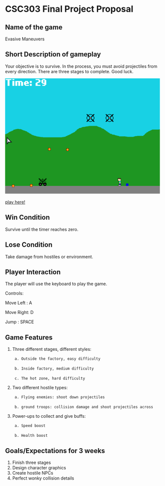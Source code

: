 # CSC303 Final Project Proposal


## Name of the game

Evasive Maneuvers

## Short Description of gameplay

Your objective is to survive. In the process, you must avoid projectiles from every direction. 
There are three stages to complete. Good luck.


![hover-over-text](/docs/gameScreenshot.PNG?raw=true)


[play here!](https://crusherah.github.io/Evasive-Maneuvers-Game/)


## Win Condition

Survive until the timer reaches zero.

## Lose Condition

Take damage from hostiles or environment.

## Player Interaction

The player will use the keyboard to play the game. 

Controls:

Move Left : A

Move Right: D

Jump      : SPACE

## Game Features

1. Three different stages, different styles:
  
  
        a. Outside the factory, easy difficulty
  
        b. Inside factory, medium difficulty 
  
        c. The hot zone, hard difficulty
  
  
2. Two different hostile types:


        a. Flying enemies: shoot down projectiles
  
        b. ground troops: collision damage and shoot projectiles across


3. Power-ups to collect and give buffs:


        a. Speed boost
  
        b. Health boost


## Goals/Expectations for 3 weeks

1. Finish three stages
2. Design character graphics
3. Create hostile NPCs
4. Perfect wonky collision details

